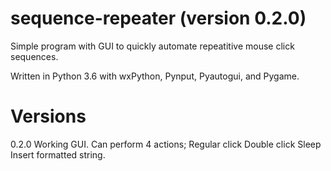 # sequence-repeater (version 0.2.0)
Simple program with GUI to quickly automate repeatitive mouse click sequences.

Written in Python 3.6 with wxPython, Pynput, Pyautogui, and Pygame.

# Versions

0.2.0
Working GUI. Can perform 4 actions;
Regular click
Double click
Sleep
Insert formatted string.
